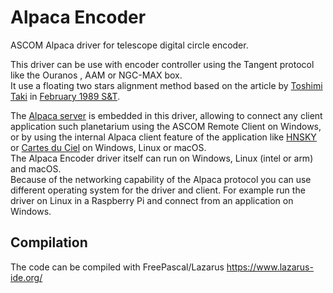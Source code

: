 # Alpaca Encoder

ASCOM Alpaca driver for telescope digital circle encoder.

This driver can be use with encoder controller using the Tangent protocol like the Ouranos , AAM or NGC-MAX box.<br/>
It use a floating two stars alignment method based on the article by [Toshimi Taki](http://www.takitoshimi.shop/) in [February 1989 S&T](https://archive.org/details/Sky_and_Telescope_1989-02-pdf/page/n85).

The [Alpaca server](https://ascom-standards.org/Developer/Alpaca.htm) is embedded in this driver, allowing to connect any client application such planetarium using the ASCOM Remote Client on Windows, or by using the internal Alpaca client feature of the application like [HNSKY](https://www.hnsky.org/software.htm) or [Cartes du Ciel](https://www.ap-i.net/skychart/start) on Windows, Linux or macOS.<br/>
The Alpaca Encoder driver itself can run on Windows, Linux (intel or arm) and macOS.<br/> 
Because of the networking capability of the Alpaca protocol you can use different operating system for the driver and client. For example run the driver on Linux in a Raspberry Pi and connect from an application on Windows.

## Compilation

The code can be compiled with FreePascal/Lazarus https://www.lazarus-ide.org/ 
